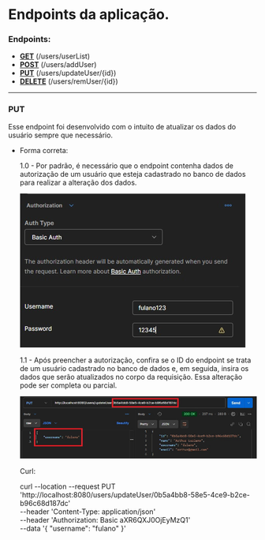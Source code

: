 # Endpoints da aplicação.

### Endpoints:

- [**GET**]() (/users/userList)
- [**POST**]() (/users/addUser)
- [**PUT**](#put) (/users/updateUser/{id})
- [**DELETE**]() (/users/remUser/{id})

---

### PUT

Esse endpoint foi desenvolvido com o intuito de atualizar os dados do usuário sempre que necessário.

- Forma correta:

  1.0 - Por padrão, é necessário que o endpoint contenha dados de autorização de um usuário que esteja cadastrado no banco de dados para realizar a alteração dos dados.

  ![Autorização correta](documentacao-API/autorizacao-correta.jpg)

  1.1 - Após preencher a autorização, confira se o ID do endpoint se trata de um usuário cadastrado no banco de dados e, em seguida, insira os dados que serão atualizados no corpo da requisição. Essa alteração pode ser completa ou parcial.

  ![Payload correto](documentacao-API/payload-correto.jpg)

  Curl:

    curl --location --request PUT 'http://localhost:8080/users/updateUser/0b5a4bb8-58e5-4ce9-b2ce-b96c68d187dc' \
    --header 'Content-Type: application/json' \
    --header 'Authorization: Basic aXR6QXJ0OjEyMzQ1' \
    --data '{
        "username": "fulano"
    }'
